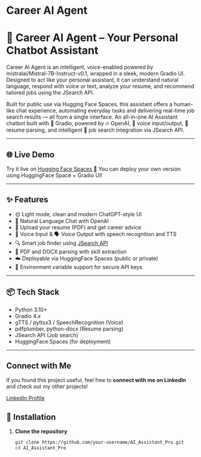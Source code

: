# Career AI Agent

# 🤖 Career AI Agent – Your Personal Chatbot Assistant
Career AI Agent is an intelligent, voice-enabled  powered by mistralai/Mistral-7B-Instruct-v0.1, wrapped in a sleek, modern Gradio UI. Designed to act like your personal assistant, it can understand natural language, respond with voice or text, analyze your resume, and recommend tailored jobs using the JSearch API.

Built for public use via Hugging Face Spaces, this assistant offers a human-like chat experience, automating everyday tasks and delivering real-time job search results — all from a single interface.
An all-in-one AI Assistant chatbot built with 💬 Gradio, powered by 🔥 OpenAI, 🎤 voice input/output, 📄 resume parsing, and intelligent 🎯 job search integration via JSearch API.

---



## 🌐 Live Demo
Try it live on [Hugging Face Spaces]([https://huggingface.co/spaces/](https://huggingface.co/spaces/dhru1218/AI_Assistant))  
🔗 You can deploy your own version using HuggingFace Space + Gradio UI!

---

## ✨ Features

- 🌞 Light mode, clean and modern ChatGPT-style UI
- 💬 Natural Language Chat with OpenAI
- 📄 Upload your resume (PDF) and get career advice
- 🎤 Voice Input & 🗣️ Voice Output with speech recognition and TTS
- 🔍 Smart job finder using [JSearch API](https://rapidapi.com/letscrape-6bRBa3QguO5/api/jsearch/)
- 📃 PDF and DOCX parsing with skill extraction
- ☁️ Deployable via HuggingFace Spaces (public or private)
- 🔐 Environment variable support for secure API keys

---

## 📦 Tech Stack

- Python 3.10+
- Gradio 4.x
- gTTS / pyttsx3 / SpeechRecognition (Voice)
- pdfplumber, python-docx (Resume parsing)
- JSearch API (Job search)
- HuggingFace Spaces (for deployment)

---

## Connect with Me  
If you found this project useful, feel free to **connect with me on LinkedIn** and check out my other projects! 

[LinkedIn Profile](https://www.linkedin.com/in/dhrumil-pawar/) 
## 🔧 Installation

1. **Clone the repository**
   ```bash
   git clone https://github.com/your-username/AI_Assistant_Pro.git
   cd AI_Assistant_Pro
